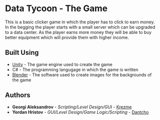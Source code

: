 # Data Tycoon - The Game

This is a basic clicker game in which the player has to click to earn money. In the begging the player starts with a small server which can be upgraded to a data center. As the player earns more money they will be able to buy better equipment which will provide them with higher income.

## Built Using

* [Unity](https://unity3d.com/) - The game engine used to create the game
* C# - The programming langugage in which the game is written
* [Blender](https://www.blender.org/) - The software used to create images for the backgrounds of the game

## Authors

* **Georgi Aleksandrov** - *Scripting/Level Design/GUI* - [Krezme](https://github.com/Krezme)
* **Yordan Hristov** - *GUI/Level Design/Game Logic/Scripting* - [Dantcho](https://github.com/DantchoLV9)
